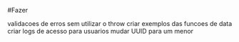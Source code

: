 #Fazer

validacoes de erros sem utilizar o throw
criar exemplos das funcoes de data
criar logs de acesso para usuarios
mudar UUID para um menor

